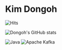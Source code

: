 # Kim Dongoh

![Hits](https://hits.seeyoufarm.com/api/count/incr/badge.svg?url=https%3A%2F%2Fgithub.com%2Fkim-dongoh&count_bg=%23F7C9AC&title_bg=%23FBB4BF&icon=&icon_color=%23E7E7E7&title=hits&edge_flat=false)

![Dongoh's GitHub stats](https://github-readme-stats.vercel.app/api?username=Dongoh&show_icons=true&theme=swift)

![Java](https://img.shields.io/badge/Java-007396.svg?&style=for-the-badge&logo=Java&logoColor=white)
![Apache Kafka](https://img.shields.io/badge/Apache%20Kafka-231F20.svg?&style=for-the-badge&logo=Apache%20Kafka&logoColor=white)
